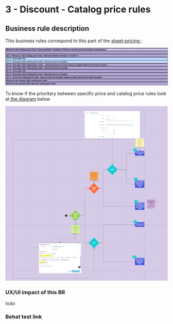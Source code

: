 # 3 - Discount - Catalog price rules

## Business rule description

This business rules correspond to this part of the [sheet-pricing ](https://docs.google.com/spreadsheets/d/1yHwk9nc1Ab9T6s-fqybFpm6P8ejGac-SpO6miR39uOY/edit#gid=538880055):

![](<../../../../.gitbook/assets/image (3) (1).png>)

To know if the prioritary between specific price and catalog price rules look at[ the diagram](https://miro.com/app/board/uXjVMuh8JPM=/) below&#x20;

![](<../../../../.gitbook/assets/image (9).png>)

### UX/UI impact of this BR

todo

### Behat test link
